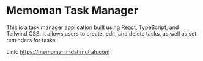 # Memoman Task Manager

This is a task manager application built using React, TypeScript, and Tailwind CSS. It allows users to create, edit, and delete tasks, as well as set reminders for tasks.

Link: <https://memoman.indahmutiah.com>
